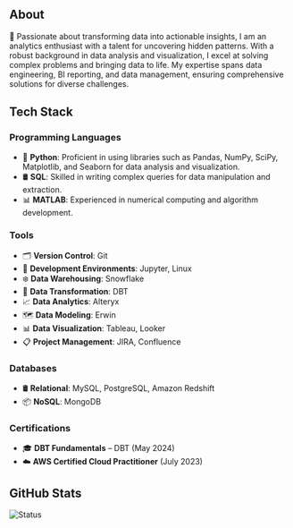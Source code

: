 ## About

🔭 Passionate about transforming data into actionable insights, I am an analytics enthusiast with a talent for uncovering hidden patterns. With a robust background in data analysis and visualization, I excel at solving complex problems and bringing data to life. My expertise spans data engineering, BI reporting, and data management, ensuring comprehensive solutions for diverse challenges.


## Tech Stack

### Programming Languages
- 🐍 **Python**: Proficient in using libraries such as Pandas, NumPy, SciPy, Matplotlib, and Seaborn for data analysis and visualization.
- 🛢️ **SQL**: Skilled in writing complex queries for data manipulation and extraction.
- 📊 **MATLAB**: Experienced in numerical computing and algorithm development.

### Tools
- 🗂️ **Version Control**: Git
- 📝 **Development Environments**: Jupyter, Linux
- ❄️ **Data Warehousing**: Snowflake
- 🔄 **Data Transformation**: DBT
- 📈 **Data Analytics**: Alteryx
- 🗺️ **Data Modeling**: Erwin
- 📊 **Data Visualization**: Tableau, Looker
- 📋 **Project Management**: JIRA, Confluence

### Databases
- 🛢️ **Relational**: MySQL, PostgreSQL, Amazon Redshift
- 📦 **NoSQL**: MongoDB

### Certifications
- 🎓 **DBT Fundamentals** – DBT (May 2024)
- ☁️ **AWS Certified Cloud Practitioner** (July 2023)

## GitHub Stats
![Status](https://github-readme-stats.vercel.app/api?username=nair9&show_icons=true&theme=merko&custom_title=Status&hide_title=true&hide=contribs,issues)
